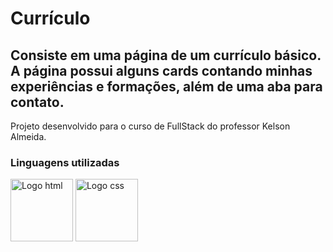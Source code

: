<h1>Currículo</h1>

<h2>Consiste em uma página de um currículo básico. A página possui alguns cards contando minhas experiências e formações, além de uma aba para contato.</h2>

<p>Projeto desenvolvido para o curso de FullStack do professor Kelson Almeida.</p>

<h3>Linguagens utilizadas</h3>

<img src="https://www.w3.org/html/logo/downloads/HTML5_Badge_512.png" alt="Logo html" width="100px" height="100px">
<img src="https://upload.wikimedia.org/wikipedia/commons/thumb/6/62/CSS3_logo.svg/800px-CSS3_logo.svg.png" alt="Logo css" width="100px" height="100px">